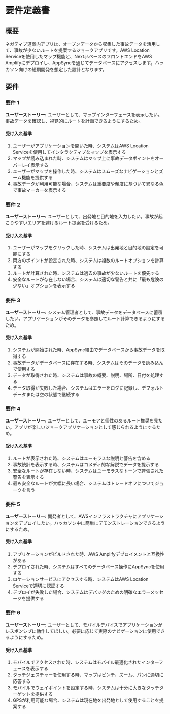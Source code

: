 # 要件定義書

## 概要

ネガティブ道案内アプリは、オープンデータから収集した事故データを活用して、事故が少ないルートを提案するジョークアプリです。AWS Location Serviceを使用したマップ機能と、Next.jsベースのフロントエンドをAWS Amplifyにデプロイし、AppSyncを通じてデータベースにアクセスします。ハッカソン向けの短期開発を想定した設計となります。

## 要件

### 要件 1

**ユーザーストーリー:** ユーザーとして、マップインターフェースを表示したい。事故データを確認し、視覚的にルートを計画できるようにするため。

#### 受け入れ基準

1. ユーザーがアプリケーションを開いた時、システムはAWS Location Serviceを使用してインタラクティブなマップを表示する
2. マップが読み込まれた時、システムはマップ上に事故データポイントをオーバーレイ表示する
3. ユーザーがマップを操作した時、システムはスムーズなナビゲーションとズーム機能を提供する
4. 事故データが利用可能な場合、システムは重要度や頻度に基づいて異なる色で事故マーカーを表示する

### 要件 2

**ユーザーストーリー:** ユーザーとして、出発地と目的地を入力したい。事故が起こりやすいエリアを避けるルート提案を受けるため。

#### 受け入れ基準

1. ユーザーがマップをクリックした時、システムは出発地と目的地の設定を可能にする
2. 両方のポイントが設定された時、システムは複数のルートオプションを計算する
3. ルートが計算された時、システムは過去の事故が少ないルートを優先する
4. 安全なルートが存在しない場合、システムは適切な警告と共に「最も危険の少ない」オプションを表示する

### 要件 3

**ユーザーストーリー:** システム管理者として、事故データをデータベースに蓄積したい。アプリケーションがそのデータを参照してルート計算できるようにするため。

#### 受け入れ基準

1. システムが開始された時、AppSync経由でデータベースから事故データを取得する
2. 事故データがデータベースに存在する時、システムはそのデータを読み込んで使用する
3. データが取得された時、システムは事故の概要、説明、場所、日付を処理する
4. データ取得が失敗した場合、システムはエラーをログに記録し、デフォルトデータまたは空の状態で継続する

### 要件 4

**ユーザーストーリー:** ユーザーとして、ユーモアと個性のあるルート推奨を見たい。アプリが楽しいジョークアプリケーションとして感じられるようにするため。

#### 受け入れ基準

1. ルートが表示された時、システムはユーモラスな説明と警告を含める
2. 事故統計を表示する時、システムはコメディ的な解説でデータを提示する
3. 安全なルートが存在しない時、システムはユーモラスなトーンで誇張された警告を表示する
4. 最も安全なルートが大幅に長い場合、システムはトレードオフについてジョークを言う

### 要件 5

**ユーザーストーリー:** 開発者として、AWSインフラストラクチャにアプリケーションをデプロイしたい。ハッカソン中に簡単にデモンストレーションできるようにするため。

#### 受け入れ基準

1. アプリケーションがビルドされた時、AWS Amplifyデプロイメントと互換性がある
2. デプロイされた時、システムはすべてのデータベース操作にAppSyncを使用する
3. ロケーションサービスにアクセスする時、システムはAWS Location Serviceで適切に認証する
4. デプロイが失敗した場合、システムはデバッグのための明確なエラーメッセージを提供する

### 要件 6

**ユーザーストーリー:** ユーザーとして、モバイルデバイスでアプリケーションがレスポンシブに動作してほしい。必要に応じて実際のナビゲーションに使用できるようにするため。

#### 受け入れ基準

1. モバイルでアクセスされた時、システムはモバイル最適化されたインターフェースを表示する
2. タッチジェスチャーを使用する時、マップはピンチ、ズーム、パンに適切に応答する
3. モバイルでウェイポイントを設定する時、システムは十分に大きなタッチターゲットを提供する
4. GPSが利用可能な場合、システムは現在地を出発地として使用することを提案する